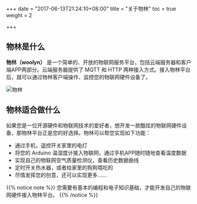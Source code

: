 +++
date = "2017-06-13T21:24:10+08:00"
title = "关于物林"
toc = true
weight = 2

+++

## 物林是什么

**物林（woolyn）** 是一个简单的、开放的物联网服务平台，包括云端服务器和客户端APP两部分。云端服务器提供了 MQTT 和 HTTP 两种接入方式。接入物林平台后，就可以通过物林客户端操作、监控您的物联网硬件设备了。

![物林](/images/arch_2.jpg)


## 物林适合做什么

如果您是一位开源硬件和物联网技术的爱好者，想开发一款酷炫的物联网硬件设备，那物林平台正是您的好选择。物林可以帮您实现如下功能：

- 通过手机，遥控开关家里的电灯
- 将您的 Arduino 温湿度计接入物联网，通过手机APP随时随地查看温度数据
- 实现自己的物联网空气质量检测仪，查看历史数据曲线
- 定时开关热水器，或者给家里的狗狗喂吃的
- 尽情发挥您的创意，还可以实现更多……

{{% notice note %}}
您需要有基本的编程和电子知识基础，才能开发自己的物联网硬件接入物林平台。
{{% /notice %}}